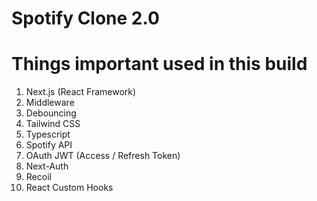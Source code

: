 # Spotify Clone 2.0

# Things important used in this build
1. Next.js (React Framework)
2. Middleware
3. Debouncing
4. Tailwind CSS
5. Typescript
6. Spotify API
7. OAuth JWT (Access / Refresh Token)
8. Next-Auth
9. Recoil
10. React Custom Hooks